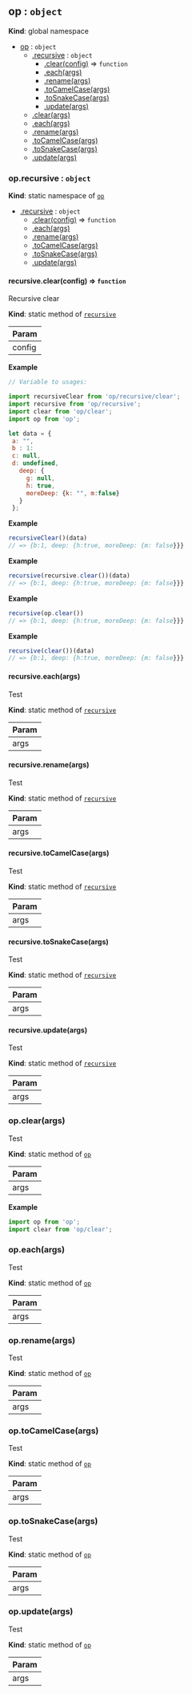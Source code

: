 <a name="op"></a>

## op : <code>object</code>
**Kind**: global namespace  

* [op](#op) : <code>object</code>
    * [.recursive](#op.recursive) : <code>object</code>
        * [.clear(config)](#op.recursive.clear) ⇒ <code>function</code>
        * [.each(args)](#op.recursive.each)
        * [.rename(args)](#op.recursive.rename)
        * [.toCamelCase(args)](#op.recursive.toCamelCase)
        * [.toSnakeCase(args)](#op.recursive.toSnakeCase)
        * [.update(args)](#op.recursive.update)
    * [.clear(args)](#op.clear)
    * [.each(args)](#op.each)
    * [.rename(args)](#op.rename)
    * [.toCamelCase(args)](#op.toCamelCase)
    * [.toSnakeCase(args)](#op.toSnakeCase)
    * [.update(args)](#op.update)

<a name="op.recursive"></a>

### op.recursive : <code>object</code>
**Kind**: static namespace of [<code>op</code>](#op)  

* [.recursive](#op.recursive) : <code>object</code>
    * [.clear(config)](#op.recursive.clear) ⇒ <code>function</code>
    * [.each(args)](#op.recursive.each)
    * [.rename(args)](#op.recursive.rename)
    * [.toCamelCase(args)](#op.recursive.toCamelCase)
    * [.toSnakeCase(args)](#op.recursive.toSnakeCase)
    * [.update(args)](#op.recursive.update)

<a name="op.recursive.clear"></a>

#### recursive.clear(config) ⇒ <code>function</code>
Recursive clear

**Kind**: static method of [<code>recursive</code>](#op.recursive)  

| Param |
| --- |
| config | 

**Example**  
```js
// Variable to usages:

import recursiveClear from 'op/recursive/clear';
import recursive from 'op/recursive';
import clear from 'op/clear';
import op from 'op';

let data = {
 a: "",
 b : 1:
 c: null,
 d: undefined,
   deep: {
     g: null,
     h: true,
     moreDeep: {k: "", m:false}
   }
 };
```
**Example**  
```js
recursiveClear()(data)
// => {b:1, deep: {h:true, moreDeep: {m: false}}}
```
**Example**  
```js
recursive(recursive.clear())(data)
// => {b:1, deep: {h:true, moreDeep: {m: false}}}
```
**Example**  
```js
recursive(op.clear())
// => {b:1, deep: {h:true, moreDeep: {m: false}}}
```
**Example**  
```js
recursive(clear())(data)
// => {b:1, deep: {h:true, moreDeep: {m: false}}}
```
<a name="op.recursive.each"></a>

#### recursive.each(args)
Test

**Kind**: static method of [<code>recursive</code>](#op.recursive)  

| Param |
| --- |
| args | 

<a name="op.recursive.rename"></a>

#### recursive.rename(args)
Test

**Kind**: static method of [<code>recursive</code>](#op.recursive)  

| Param |
| --- |
| args | 

<a name="op.recursive.toCamelCase"></a>

#### recursive.toCamelCase(args)
Test

**Kind**: static method of [<code>recursive</code>](#op.recursive)  

| Param |
| --- |
| args | 

<a name="op.recursive.toSnakeCase"></a>

#### recursive.toSnakeCase(args)
Test

**Kind**: static method of [<code>recursive</code>](#op.recursive)  

| Param |
| --- |
| args | 

<a name="op.recursive.update"></a>

#### recursive.update(args)
Test

**Kind**: static method of [<code>recursive</code>](#op.recursive)  

| Param |
| --- |
| args | 

<a name="op.clear"></a>

### op.clear(args)
Test

**Kind**: static method of [<code>op</code>](#op)  

| Param |
| --- |
| args | 

**Example**  
```js
import op from 'op';
import clear from 'op/clear';
```
<a name="op.each"></a>

### op.each(args)
Test

**Kind**: static method of [<code>op</code>](#op)  

| Param |
| --- |
| args | 

<a name="op.rename"></a>

### op.rename(args)
Test

**Kind**: static method of [<code>op</code>](#op)  

| Param |
| --- |
| args | 

<a name="op.toCamelCase"></a>

### op.toCamelCase(args)
Test

**Kind**: static method of [<code>op</code>](#op)  

| Param |
| --- |
| args | 

<a name="op.toSnakeCase"></a>

### op.toSnakeCase(args)
Test

**Kind**: static method of [<code>op</code>](#op)  

| Param |
| --- |
| args | 

<a name="op.update"></a>

### op.update(args)
Test

**Kind**: static method of [<code>op</code>](#op)  

| Param |
| --- |
| args | 

